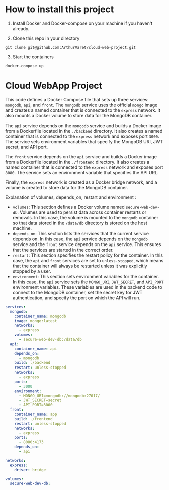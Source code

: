 # How to install this project
1. Install Docker and Docker-compose on your machine if you haven't already.

2. Clone this repo in your directory
```git
git clone git@github.com:ArthurVaret/cloud-web-project.git
```

3. Start the containers
```Docker
docker-compose up
```


# Cloud WebApp Project

This code defines a Docker Compose file that sets up three services: `mongodb`, `api`, and `front`. The `mongodb` service uses the official `mongo` image and creates a named container that is connected to the `express` network. It also mounts a Docker volume to store data for the MongoDB container.

The `api` service depends on the `mongodb` service and builds a Docker image from a Dockerfile located in the `./backend` directory. It also creates a named container that is connected to the `express` network and exposes port `3000`. The service sets environment variables that specify the MongoDB URI, JWT secret, and API port.

The `front` service depends on the `api` service and builds a Docker image from a Dockerfile located in the `./frontend` directory. It also creates a named container that is connected to the `express` network and exposes port `8080`. The service sets an environment variable that specifies the API URL.

Finally, the `express` network is created as a Docker bridge network, and a volume is created to store data for the MongoDB container.

Explanation of volumes, depends_on, restart and environment :

- `volumes`: This section defines a Docker volume named `secure-web-dev-db`. Volumes are used to persist data across container restarts or removals. In this case, the volume is mounted to the `mongodb` container so that data stored in the `/data/db` directory is stored on the host machine.
- `depends_on`: This section lists the services that the current service depends on. In this case, the `api` service depends on the `mongodb` service and the `front` service depends on the `api` service. This ensures that the services are started in the correct order.
- `restart`: This section specifies the restart policy for the container. In this case, the `api` and `front` services are set to `unless-stopped`, which means that the container will always be restarted unless it was explicitly stopped by a user.
- `environment`: This section sets environment variables for the container. In this case, the `api` service sets the `MONGO_URI`, `JWT_SECRET`, and `API_PORT` environment variables. These variables are used in the backend code to connect to the MongoDB container, set the secret key for JWT authentication, and specify the port on which the API will run.

```YAML
services:
  mongodb:
    container_name: mongodb
    image: mongo:latest
    networks:
      - express
    volumes:
      - secure-web-dev-db:/data/db
  api:
    container_name: api
    depends_on: 
      - mongodb
    build: ./backend
    restart: unless-stopped
    networks:
      - express
    ports:
      - 3000
    environment:
      - MONGO_URI=mongodb://mongodb:27017/
      - JWT_SECRET=secret
      - API_PORT=3000
  front:
    container_name: app
    build: ./frontend
    restart: unless-stopped
    networks:
      - express
    ports:
      - 8080:4173
    depends_on:
      - api

networks:
  express:
    driver: bridge

volumes:
  secure-web-dev-db:
```
